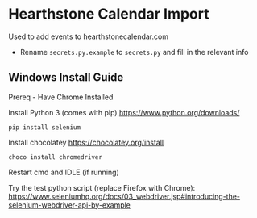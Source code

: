 # Hearthstone Calendar Import
Used to add events to hearthstonecalendar.com

- Rename `secrets.py.example` to `secrets.py` and fill in the relevant info

## Windows Install Guide

Prereq - Have Chrome Installed

Install Python 3 (comes with pip)
https://www.python.org/downloads/

`pip install selenium`

Install chocolatey
https://chocolatey.org/install

`choco install chromedriver`

Restart cmd and IDLE (if running)

Try the test python script (replace Firefox with Chrome):
https://www.seleniumhq.org/docs/03_webdriver.jsp#introducing-the-selenium-webdriver-api-by-example
